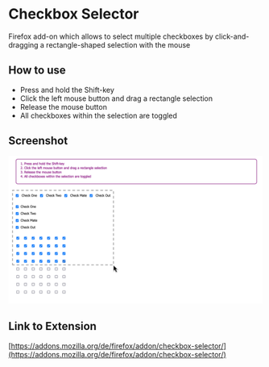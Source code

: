 # Checkbox Selector

Firefox add-on which allows to select multiple checkboxes by click-and-dragging a rectangle-shaped selection with the mouse

## How to use
- Press and hold the Shift-key
- Click the left mouse button and drag a rectangle selection
- Release the mouse button
- All checkboxes within the selection are toggled

## Screenshot
![Screenshot](./icons/screenshot.png)

## Link to Extension
[https://addons.mozilla.org/de/firefox/addon/checkbox-selector/](https://addons.mozilla.org/de/firefox/addon/checkbox-selector/)
